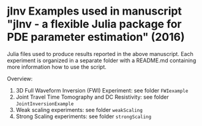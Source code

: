 # jInv Examples used in manuscript "jInv - a flexible Julia package for PDE parameter estimation" (2016)

Julia files used to produce results reported in the above manuscript. Each experiment is organized in a separate folder with a README.md containing more information how to use the script.

Overview:

1. 3D Full Waveform Inversion (FWI) Experiment: see folder `FWIexample`
2. Joint Travel Time Tomography and DC Resistivity: see folder `JointInversionExample`
3. Weak scaling experiments: see folder `weakScaling`
4. Strong Scaling experiments: see folder `strongScaling`
